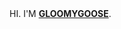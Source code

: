<DOCTYPE html>
  <html>
  <head>
      <meta charset="utf-8">
  </head>
  <body>
      HI. I'M <strong><a href="http://cherrythelover.blogspot.com/">GLOOMYGOOSE</a></strong>.
  </body>
  </html>
